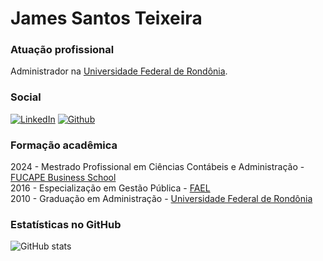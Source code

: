 # James Santos Teixeira

### Atuação profissional

Administrador na [Universidade Federal de Rondônia](https://unir.br).

### Social

[![LinkedIn](https://img.shields.io/badge/LinkedIn-0077B5?style=for-the-badge&logo=linkedin&logoColor=white)](https://br.linkedin.com/in/-jamesteixeira)
[![Github](https://img.shields.io/badge/GitHub-000?style=for-the-badge&logo=github&logoColor=FFF)](https://github.com/jamesteixeira)

### Formação acadêmica

2024 - Mestrado Profissional em Ciências Contábeis e Administração - [FUCAPE Business School](https://fucape.br) \
2016 - Especialização em Gestão Pública - [FAEL](https://posead.fael.edu.br/) \
2010 - Graduação em Administração - [Universidade Federal de Rondônia](https://unir.br)

### Estatísticas no GitHub

![GitHub stats](https://github-readme-stats.vercel.app/api?username=jamesteixeira&show_icons=true&theme=dark)

<!---
### 🚀 Linguagens Mais Usadas

![Top Langs](https://github-readme-stats.vercel.app/api/top-langs/?username=jamesteixeira&layout=compact)
-->
